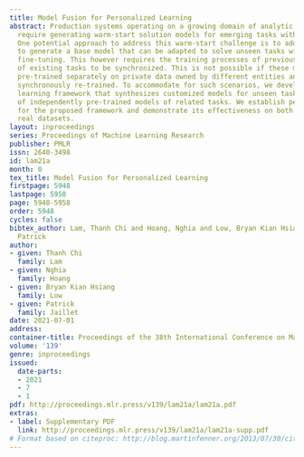 ```yaml
---
title: Model Fusion for Personalized Learning
abstract: Production systems operating on a growing domain of analytic services often
  require generating warm-start solution models for emerging tasks with limited data.
  One potential approach to address this warm-start challenge is to adopt meta learning
  to generate a base model that can be adapted to solve unseen tasks with minimal
  fine-tuning. This however requires the training processes of previous solution models
  of existing tasks to be synchronized. This is not possible if these models were
  pre-trained separately on private data owned by different entities and cannot be
  synchronously re-trained. To accommodate for such scenarios, we develop a new personalized
  learning framework that synthesizes customized models for unseen tasks via fusion
  of independently pre-trained models of related tasks. We establish performance guarantee
  for the proposed framework and demonstrate its effectiveness on both synthetic and
  real datasets.
layout: inproceedings
series: Proceedings of Machine Learning Research
publisher: PMLR
issn: 2640-3498
id: lam21a
month: 0
tex_title: Model Fusion for Personalized Learning
firstpage: 5948
lastpage: 5958
page: 5948-5958
order: 5948
cycles: false
bibtex_author: Lam, Thanh Chi and Hoang, Nghia and Low, Bryan Kian Hsiang and Jaillet,
  Patrick
author:
- given: Thanh Chi
  family: Lam
- given: Nghia
  family: Hoang
- given: Bryan Kian Hsiang
  family: Low
- given: Patrick
  family: Jaillet
date: 2021-07-01
address:
container-title: Proceedings of the 38th International Conference on Machine Learning
volume: '139'
genre: inproceedings
issued:
  date-parts:
  - 2021
  - 7
  - 1
pdf: http://proceedings.mlr.press/v139/lam21a/lam21a.pdf
extras:
- label: Supplementary PDF
  link: http://proceedings.mlr.press/v139/lam21a/lam21a-supp.pdf
# Format based on citeproc: http://blog.martinfenner.org/2013/07/30/citeproc-yaml-for-bibliographies/
---
```

